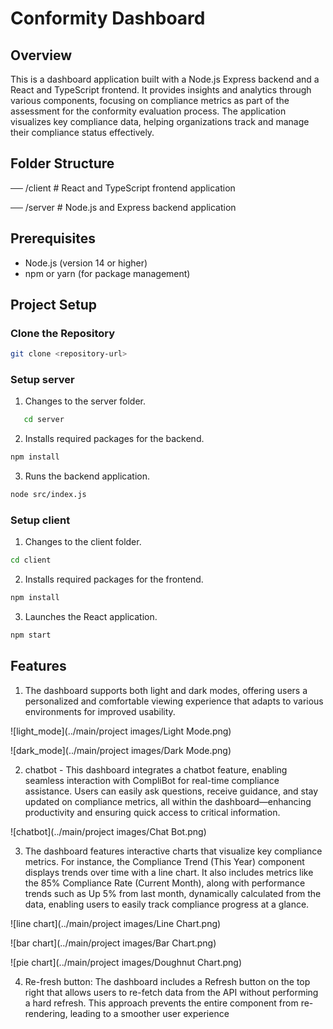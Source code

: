 # Conformity Dashboard

## Overview

This is a dashboard application built with a Node.js Express backend and a React and TypeScript frontend. It provides insights and analytics through various components, focusing on compliance metrics as part of the assessment for the conformity evaluation process. The application visualizes key compliance data, helping organizations track and manage their compliance status effectively.

## Folder Structure

── /client # React and TypeScript frontend application

── /server # Node.js and Express backend application

## Prerequisites

- Node.js (version 14 or higher)
- npm or yarn (for package management)

## Project Setup

### Clone the Repository

```bash
git clone <repository-url>
```

### Setup server

1. Changes to the server folder.

```bash
   cd server
```

2. Installs required packages for the backend.

```bash
npm install
```

3. Runs the backend application.

```bash
node src/index.js
```

### Setup client

1. Changes to the client folder.

```bash
cd client
```

2. Installs required packages for the frontend.

```bash
npm install
```

3. Launches the React application.

```bash
npm start
```

## Features

1. The dashboard supports both light and dark modes, offering users a personalized and comfortable viewing experience that adapts to various environments for improved usability.

![light_mode](../main/project images/Light Mode.png)

![dark_mode](../main/project images/Dark Mode.png)

2. chatbot - This dashboard integrates a chatbot feature, enabling seamless interaction with CompliBot for real-time compliance assistance. Users can easily ask questions, receive guidance, and stay updated on compliance metrics, all within the dashboard—enhancing productivity and ensuring quick access to critical information.

![chatbot](../main/project images/Chat Bot.png)

3. The dashboard features interactive charts that visualize key compliance metrics. For instance, the Compliance Trend (This Year) component displays trends over time with a line chart. It also includes metrics like the 85% Compliance Rate (Current Month), along with performance trends such as Up 5% from last month, dynamically calculated from the data, enabling users to easily track compliance progress at a glance.

![line chart](../main/project images/Line Chart.png)

![bar chart](../main/project images/Bar Chart.png)

![pie chart](../main/project images/Doughnut Chart.png)

4. Re-fresh button: The dashboard includes a Refresh button on the top right that allows users to re-fetch data from the API without performing a hard refresh. This approach prevents the entire component from re-rendering, leading to a smoother user experience
